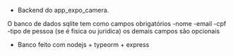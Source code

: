 - Backend do app_expo_camera.

O banco de dados sqlite tem como campos obrigatórios
-nome
-email
-cpf
-tipo de pessoa (se é fisica ou juridica)
os demais campos são opcionais

- Banco feito com nodejs + typeorm + express
